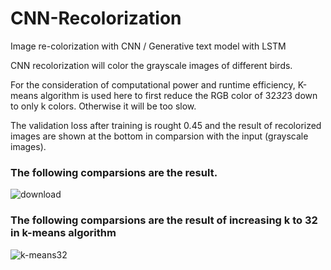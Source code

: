 # CNN-Recolorization
Image re-colorization with CNN / Generative text model with LSTM

CNN recolorization will color the grayscale images of different birds. 

For the consideration of computational power and runtime efficiency, K-means algorithm is used here to first reduce the RGB color of 32*32*3 down to only k colors. Otherwise it will be too slow.

The validation loss after training is rought 0.45 and the result of recolorized images are shown at the bottom in comparsion with the input (grayscale images).

### The following comparsions are the result.
![download](https://user-images.githubusercontent.com/25105806/109872512-61b5c700-7c21-11eb-9932-0689bee035b0.png)

### The following comparsions are the result of increasing k to 32 in k-means algorithm
![k-means32](https://user-images.githubusercontent.com/25105806/109872519-64b0b780-7c21-11eb-830d-583a49125dee.png)
